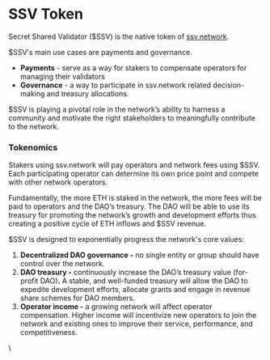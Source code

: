 # SSV Token

Secret Shared Validator ($SSV) is the native token of [ssv.network](https://ssv.network/).&#x20;

$SSV's main use cases are payments and governance.&#x20;

* **Payments** - serve as a way for stakers to compensate operators for managing their validators
* **Governance** - a way to participate in ssv.network related decision-making and treasury allocations.&#x20;

$SSV is playing a pivotal role in the network’s ability to harness a community and motivate the right stakeholders to meaningfully contribute to the network.

### **Tokenomics**

Stakers using ssv.network will pay operators and network fees using $SSV. Each participating operator can determine its own price point and compete with other network operators.

Fundamentally, the more ETH is staked in the network, the more fees will be paid to operators and the DAO’s treasury. The DAO will be able to use its treasury for promoting the network’s growth and development efforts thus creating a positive cycle of ETH inflows and $SSV revenue.

$SSV is designed to exponentially progress the network's core values:

1. **Decentralized DAO governance -** no single entity or group should have control over the network.
2. **DAO treasury -** continuously increase the DAO’s treasury value (for-profit DAO)**.** A stable, and well-funded treasury will allow the DAO to expedite development efforts, allocate grants and engage in revenue share schemes for DAO members.
3. **Operator income -** a growing network will affect operator compensation. Higher income will incentivize new operators to join the network and existing ones to improve their service, performance, and competitiveness.

\
